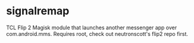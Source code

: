 # signalremap
TCL Flip 2 Magisk module that launches another messenger app over com.android.mms. Requires root, check out neutronscott's flip2 repo first.
